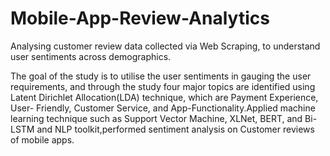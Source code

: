 # Mobile-App-Review-Analytics
Analysing customer review data collected via Web Scraping, to understand user sentiments across demographics.

The goal of the study is to utilise the user sentiments in gauging the user requirements, and through the study four major topics are identified using Latent Dirichlet Allocation(LDA) technique, which are Payment Experience, User- Friendly, Customer Service, and App-Functionality.Applied machine learning technique such as Support Vector Machine, XLNet, BERT, and Bi-LSTM and NLP toolkit,performed sentiment analysis on Customer reviews of mobile apps.
 
